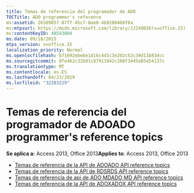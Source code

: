 ```yaml
---
title: Temas de referencia del programador de ADO
TOCTitle: ADO programmer's reference
ms:assetid: 26589057-87f7-45c7-8ae0-4b9208460f8a
ms:mtpsurl: https://msdn.microsoft.com/library/JJ249026(v=office.15)
ms:contentKeyID: 48543804
ms.date: 09/18/2015
mtps_version: v=office.15
localization_priority: Normal
ms.openlocfilehash: b71692ebebe1d16c4d1c3e202c52c39d11b83dcc
ms.sourcegitcommit: 8fe462c32b91c87911942c188f3445e85a54137c
ms.translationtype: MT
ms.contentlocale: es-ES
ms.lasthandoff: 04/23/2019
ms.locfileid: "32283229"
---
```

# <a name="ado-programmers-reference-topics"></a><span data-ttu-id="57939-102">Temas de referencia del programador de ADO</span><span class="sxs-lookup"><span data-stu-id="57939-102">ADO programmer's reference topics</span></span>

<span data-ttu-id="57939-103">**Se aplica a:** Access 2013, Office 2013</span><span class="sxs-lookup"><span data-stu-id="57939-103">**Applies to**: Access 2013, Office 2013</span></span>

- [<span data-ttu-id="57939-104">Temas de referencia de la API de ADO</span><span class="sxs-lookup"><span data-stu-id="57939-104">ADO API reference topics</span></span>](ado-api-reference-topics.md)
- [<span data-ttu-id="57939-105">Temas de referencia de la API de RDS</span><span class="sxs-lookup"><span data-stu-id="57939-105">RDS API reference topics</span></span>](rds-api-reference-topics.md)
- [<span data-ttu-id="57939-106">Temas de referencia de api de ADO MD</span><span class="sxs-lookup"><span data-stu-id="57939-106">ADO MD API reference topics</span></span>](ado-md-api-reference-topics.md)
- [<span data-ttu-id="57939-107">Temas de referencia de la API de ADOX</span><span class="sxs-lookup"><span data-stu-id="57939-107">ADOX API reference topics</span></span>](adox-api-reference-topics.md)

